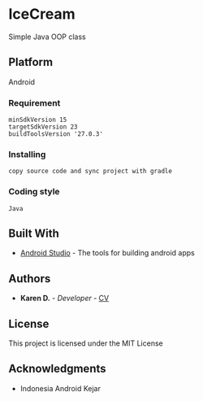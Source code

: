 # IceCream
Simple Java OOP class
## Platform
Android
### Requirement
```
minSdkVersion 15
targetSdkVersion 23
buildToolsVersion '27.0.3'
```
### Installing
```
copy source code and sync project with gradle
```
### Coding style
```
Java
```
## Built With
* [Android Studio](https://developer.android.com/studio/) - The tools for building android apps
## Authors
* **Karen D.** - *Developer* - [CV](https://karendk.github.io/)
## License
This project is licensed under the MIT License
## Acknowledgments
* Indonesia Android Kejar
